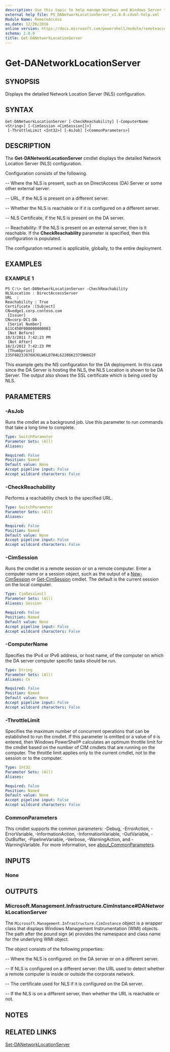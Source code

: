 ```yaml
---
description: Use this topic to help manage Windows and Windows Server technologies with Windows PowerShell.
external help file: PS_DANetworkLocationServer_v1.0.0.cdxml-help.xml
Module Name: RemoteAccess
ms.date: 12/20/2016
online version: https://docs.microsoft.com/powershell/module/remoteaccess/get-danetworklocationserver?view=windowsserver2019-ps&wt.mc_id=ps-gethelp
schema: 2.0.0
title: Get-DANetworkLocationServer
---
```


# Get-DANetworkLocationServer

## SYNOPSIS
Displays the detailed Network Location Server (NLS) configuration.

## SYNTAX

```
Get-DANetworkLocationServer [-CheckReachability] [-ComputerName <String>] [-CimSession <CimSession[]>]
 [-ThrottleLimit <Int32>] [-AsJob] [<CommonParameters>]
```

## DESCRIPTION
The **Get-DANetworkLocationServer** cmdlet displays the detailed Network Location Server (NLS) configuration.

Configuration consists of the following. 

 -- Where the NLS is present, such as on DirectAccess (DA) Server or some other external server. 

 -- URL, if the NLS is present on a different server. 

 -- Whether the NLS is reachable or if it is configured on a different server. 

 -- NLS Certificate, if the NLS is present on the DA server. 

 -- Reachability: If the NLS is present on an external server, then is it reachable.
If the **CheckReachability** parameter is specified, then this configuration is populated.

The configuration returned is applicable, globally, to the entire deployment.

## EXAMPLES

### EXAMPLE 1
```
PS C:\> Get-DANetworkLocationServer -CheckReachability
NLSLocation : DirectAccessServer 
URL  : 
Reachability : True 
Certificate :[Subject] 
CN=edge1.corp.contoso.com 
 [Issuer] 
CN=corp-DC1-DA 
 [Serial Number] 
611C450F000000000003 
 [Not Before] 
10/3/2011 7:42:23 PM 
 [Not After] 
10/2/2012 7:42:23 PM 
 [Thumbprint] 
23SF6B23J076HJ6LW6LD7H4L62206K237SNH6G2F
```

This example gets the NS configuration for the DA deployment.
In this case since the DA Server is hosting the NLS, the NLS Location is shown to be DA Server.
The output also shows the SSL certificate which is being used by NLS.

## PARAMETERS

### -AsJob
Runs the cmdlet as a background job. Use this parameter to run commands that take a long time to complete.

```yaml
Type: SwitchParameter
Parameter Sets: (All)
Aliases: 

Required: False
Position: Named
Default value: None
Accept pipeline input: False
Accept wildcard characters: False
```

### -CheckReachability
Performs a reachability check to the specified URL.

```yaml
Type: SwitchParameter
Parameter Sets: (All)
Aliases: 

Required: False
Position: Named
Default value: None
Accept pipeline input: False
Accept wildcard characters: False
```

### -CimSession
Runs the cmdlet in a remote session or on a remote computer.
Enter a computer name or a session object, such as the output of a [New-CimSession](https://go.microsoft.com/fwlink/p/?LinkId=227967) or [Get-CimSession](https://go.microsoft.com/fwlink/p/?LinkId=227966) cmdlet.
The default is the current session on the local computer.

```yaml
Type: CimSession[]
Parameter Sets: (All)
Aliases: Session

Required: False
Position: Named
Default value: None
Accept pipeline input: False
Accept wildcard characters: False
```

### -ComputerName
Specifies the IPv4 or IPv6 address, or host name, of the computer on which the DA server computer specific tasks should be run.

```yaml
Type: String
Parameter Sets: (All)
Aliases: Cn

Required: False
Position: Named
Default value: None
Accept pipeline input: False
Accept wildcard characters: False
```

### -ThrottleLimit
Specifies the maximum number of concurrent operations that can be established to run the cmdlet.
If this parameter is omitted or a value of `0` is entered, then Windows PowerShell® calculates an optimum throttle limit for the cmdlet based on the number of CIM cmdlets that are running on the computer.
The throttle limit applies only to the current cmdlet, not to the session or to the computer.

```yaml
Type: Int32
Parameter Sets: (All)
Aliases: 

Required: False
Position: Named
Default value: None
Accept pipeline input: False
Accept wildcard characters: False
```

### CommonParameters
This cmdlet supports the common parameters: -Debug, -ErrorAction, -ErrorVariable, -InformationAction, -InformationVariable, -OutVariable, -OutBuffer, -PipelineVariable, -Verbose, -WarningAction, and -WarningVariable. For more information, see [about_CommonParameters](https://go.microsoft.com/fwlink/?LinkID=113216).

## INPUTS

### None

## OUTPUTS

### Microsoft.Management.Infrastructure.CimInstance#DANetworkLocationServer
The `Microsoft.Management.Infrastructure.CimInstance` object is a wrapper class that displays Windows Management Instrumentation (WMI) objects.
The path after the pound sign (`#`) provides the namespace and class name for the underlying WMI object.

The object consists of the following properties: 

 -- Where the NLS is configured: on the DA server or on a different server. 

 -- If NLS is configured on a different server: the URL used to detect whether a remote computer is inside or outside the corporate network. 

 -- The certificate used for NLS if it is configured on the DA server. 

 -- If the NLS is on a different server, then whether the URL is reachable or not.

## NOTES

## RELATED LINKS

[Set-DANetworkLocationServer](./Set-DANetworkLocationServer.md)


